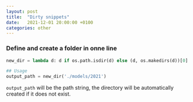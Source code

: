 ```yaml
---
layout: post
title:  "Dirty snippets"
date:   2021-12-01 20:00:00 +0100
categories: other
---
```




### Define and create a folder in onne line
```python
new_dir = lambda d: d if os.path.isdir(d) else (d, os.makedirs(d))[0]

## Usage
output_path = new_dir('./models/2021')
```
`output_path` will be the path string, the directory will be automatically created if it does not exist.

